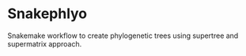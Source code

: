 # Snakephlyo

Snakemake workflow to create phylogenetic trees using supertree and supermatrix approach.
